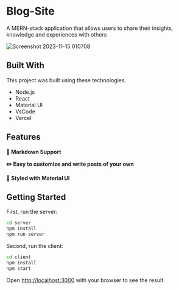 # Blog-Site
A MERN-stack application that allows users to share their insights, knowledge and experiences with others

![Screenshot 2023-11-15 010708](https://github.com/harshithvh/Blog-Site/assets/91654378/33d85feb-ff60-4ac8-9e10-96607187954d)

## Built With

This project was built using these technologies.

- Node.js
- React
- Material UI
- VsCode
- Vercel

## Features

**📃 Markdown Support**

**✏️ Easy to customize and write posts of your own**

**🎨 Styled with Material UI**

## Getting Started

First, run the server:

```bash
cd server
npm install
npm run server
```

Second, run the client:

```bash
cd client
npm install
npm start
```

Open [http://localhost:3000](http://localhost:3000) with your browser to see the result.
